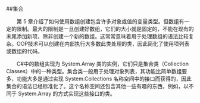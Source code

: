 ##集合

&emsp;&emsp;第 5 章介绍了如何使用数组创建包含许多对象或值的变量类型。但数组有一定的限制。最大的限制是一旦创建好数组，它们的大小就是固定的，不能在现有的末尾添加新项，除非创建一个新的数组。这常常意味着用于处理数组的语法比较复杂。OOP技术可以创建在内部执行大多数此类处理的类，因此简化了使用项列表或数组的代码。

&emsp;&emsp;C#中的数组实现为 System.Array 类的实例，它们只是集合类（Collection Classes）中的一种类型。集合类一般用于处理对象列表，其功能比简单数组要多，功能大多是通过实现 System.Collections 名称空间中的接口而获得的，因此集合的语法已经标准化了。这个名称空间还包含其他一些有趣的东西，例如，以不同于 System.Array 的方式实现这些接口的类。